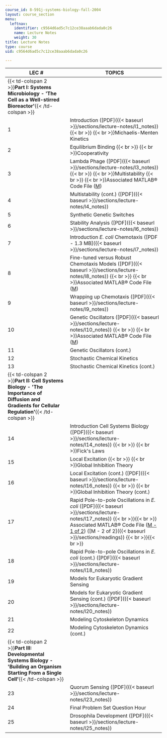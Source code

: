 ```yaml
---
course_id: 8-591j-systems-biology-fall-2004
layout: course_section
menu:
  leftnav:
    identifier: c9564d6ad5c7c12ce38aaab6dada0c26
    name: Lecture Notes
    weight: 30
title: Lecture Notes
type: course
uid: c9564d6ad5c7c12ce38aaab6dada0c26

---
```


| LEC # | TOPICS |
| --- | --- |
| {{< td-colspan 2 >}}**Part I: Systems Microbiology - 'The Cell as a Well-stirred Bioreactor'**{{< /td-colspan >}} ||
| 1 | Introduction ([PDF]({{< baseurl >}}/sections/lecture-notes/l1_notes))  {{< br >}}  {{< br >}}Michaelis-Menten Kinetics |
| 2 | Equilibrium Binding  {{< br >}}  {{< br >}}Cooperativity |
| 3 | Lambda Phage ([PDF]({{< baseurl >}}/sections/lecture-notes/l3_notes))  {{< br >}}  {{< br >}}Multistability  {{< br >}}  {{< br >}}Associated MATLAB® Code File ([M](/courses/physics/8-591j-systems-biology-fall-2004/readings/CodeI2.m)) |
| 4 | Multistability (cont.) ([PDF]({{< baseurl >}}/sections/lecture-notes/l4_notes)) |
| 5 | Synthetic Genetic Switches |
| 6 | Stability Analysis ([PDF]({{< baseurl >}}/sections/lecture-notes/l6_notes)) |
| 7 | Introduction _E. coli_ Chemotaxis ([PDF - 1.3 MB]({{< baseurl >}}/sections/lecture-notes/l7_notes)) |
| 8 | Fine-tuned versus Robust Chemotaxis Models ([PDF]({{< baseurl >}}/sections/lecture-notes/l8_notes))  {{< br >}}  {{< br >}}Associated MATLAB® Code File ([M](/courses/physics/8-591j-systems-biology-fall-2004/readings/CodeI4.m)) |
| 9 | Wrapping up Chemotaxis ([PDF]({{< baseurl >}}/sections/lecture-notes/l9_notes)) |
| 10 | Genetic Oscillators ([PDF]({{< baseurl >}}/sections/lecture-notes/l10_notes))  {{< br >}}  {{< br >}}Associated MATLAB® Code File ([M](/courses/physics/8-591j-systems-biology-fall-2004/readings/CodeI6.m)) |
| 11 | Genetic Oscillators (cont.) |
| 12 | Stochastic Chemical Kinetics |
| 13 | Stochastic Chemical Kinetics (cont.) |
| {{< td-colspan 2 >}}**Part II: Cell Systems Biology - 'The Importance of Diffusion and Gradients for Cellular Regulation'**{{< /td-colspan >}} ||
| 14 | Introduction Cell Systems Biology ([PDF]({{< baseurl >}}/sections/lecture-notes/l14_notes))  {{< br >}}  {{< br >}}Fick's Laws |
| 15 | Local Excitation  {{< br >}}  {{< br >}}Global Inhibition Theory |
| 16 | Local Excitation (cont.) ([PDF]({{< baseurl >}}/sections/lecture-notes/l16_notes))  {{< br >}}  {{< br >}}Global Inhibition Theory (cont.) |
| 17 | Rapid Pole-to-pole Oscillations in _E. coli_ ([PDF]({{< baseurl >}}/sections/lecture-notes/l17_notes)) {{< br >}}{{< br >}} Associated MATLAB® Code File ([M - 1 of 2](/courses/physics/8-591j-systems-biology-fall-2004/readings/how_homog.m)) ([M - 2 of 2]({{< baseurl >}}/sections/readings)) {{< br >}}{{< br >}}  |
| 18 | Rapid Pole-to-pole Oscillations in _E. coli_ (cont.) ([PDF]({{< baseurl >}}/sections/lecture-notes/l18_notes)) |
| 19 | Models for Eukaryotic Gradient Sensing |
| 20 | Models for Eukaryotic Gradient Sensing (cont.) ([PDF]({{< baseurl >}}/sections/lecture-notes/l20_notes)) |
| 21 | Modeling Cytoskeleton Dynamics |
| 22 | Modeling Cytoskeleton Dynamics (cont.) |
| {{< td-colspan 2 >}}**Part III: Developmental Systems Biology - 'Building an Organism Starting From a Single Cell'**{{< /td-colspan >}} ||
| 23 | Quorum Sensing ([PDF]({{< baseurl >}}/sections/lecture-notes/l23_notes)) |
| 24 | Final Problem Set Question Hour |
| 25 | Drosophila Development ([PDF]({{< baseurl >}}/sections/lecture-notes/l25_notes))